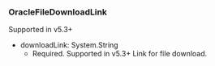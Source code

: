 ### OracleFileDownloadLink
Supported in v5.3+

- downloadLink: System.String
  - Required. Supported in v5.3+
  Link for file download.
